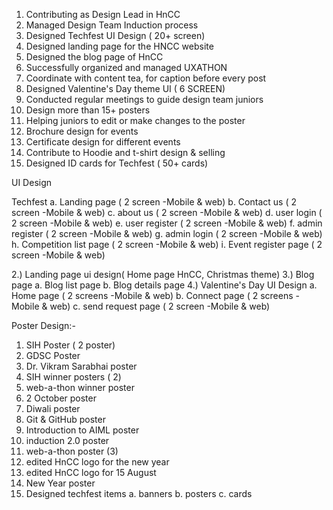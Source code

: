 1. Contributing as Design Lead in HnCC
2. Managed Design Team Induction process
3. Designed Techfest UI Design ( 20+ screen)
4. Designed landing page for the HNCC website
5. Designed the blog page of HnCC
6. Successfully organized and managed UXATHON
7. Coordinate with content tea, for caption before every post
8. Designed Valentine's Day theme UI ( 6 SCREEN)
9. Conducted regular meetings to guide design team juniors
10. Design more than 15+ posters
11. Helping juniors to edit or make changes to the poster
12. Brochure design for events
13. Certificate design for different events
14. Contribute to Hoodie and t-shirt design & selling 
15. Designed ID cards for Techfest ( 50+ cards)

UI Design

Techfest
a. Landing page ( 2 screen -Mobile & web)
b. Contact us ( 2 screen -Mobile & web)
c. about us ( 2 screen -Mobile & web)
d. user login ( 2 screen -Mobile & web)
e. user register ( 2 screen -Mobile & web)
f. admin register ( 2 screen -Mobile & web)
g. admin login ( 2 screen -Mobile & web)
h. Competition list page ( 2 screen -Mobile & web)
i. Event register page  ( 2 screen -Mobile & web)

2.) Landing page ui design( Home page HnCC, Christmas theme)
3.) Blog page 
     a. Blog list page 
     b. Blog details page
4.) Valentine's Day UI Design
     a. Home page ( 2 screens -Mobile & web)
     b. Connect page ( 2 screens -Mobile & web)
     c. send request page ( 2 screen -Mobile & web)

     
Poster Design:-
1. SIH Poster ( 2 poster)
2. GDSC Poster
3. Dr. Vikram Sarabhai poster
4. SIH winner posters ( 2)
5. web-a-thon winner poster
6. 2 October poster
7. Diwali poster
8. Git & GitHub poster
9. Introduction to AIML poster
10. induction 2.0 poster
11. web-a-thon poster (3)
12. edited HnCC logo for the new year
13. edited HnCC logo for 15 August
14. New Year poster 
15. Designed techfest items
      a. banners
      b. posters
      c. cards
